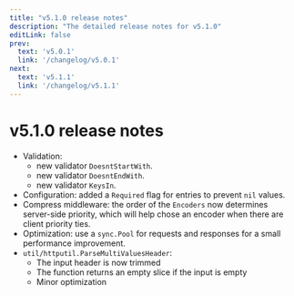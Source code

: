 ```yaml
---
title: "v5.1.0 release notes"
description: "The detailed release notes for v5.1.0"
editLink: false
prev:
  text: 'v5.0.1'
  link: '/changelog/v5.0.1'
next:
  text: 'v5.1.1'
  link: '/changelog/v5.1.1'
---
```


# v5.1.0 release notes

- Validation:
  - new validator `DoesntStartWith`.
  - new validator `DoesntEndWith`.
  - new validator `KeysIn`.
- Configuration: added a `Required` flag for entries to prevent `nil` values.
- Compress middleware: the order of the `Encoders` now determines server-side priority, which will help chose an encoder when there are client priority ties.
- Optimization: use a `sync.Pool` for requests and responses for a small performance improvement.
- `util/httputil.ParseMultiValuesHeader`:
  - The input header is now trimmed
  - The function returns an empty slice if the input is empty
  - Minor optimization
